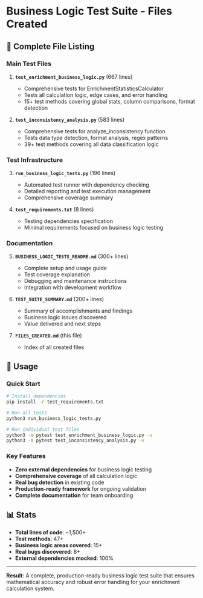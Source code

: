 # Business Logic Test Suite - Files Created

## 📁 Complete File Listing

### **Main Test Files**
1. **`test_enrichment_business_logic.py`** (667 lines)
   - Comprehensive tests for EnrichmentStatisticsCalculator
   - Tests all calculation logic, edge cases, and error handling
   - 15+ test methods covering global stats, column comparisons, format detection

2. **`test_inconsistency_analysis.py`** (583 lines)
   - Comprehensive tests for analyze_inconsistency function
   - Tests data type detection, format analysis, regex patterns
   - 39+ test methods covering all data classification logic

### **Test Infrastructure**
3. **`run_business_logic_tests.py`** (196 lines)
   - Automated test runner with dependency checking
   - Detailed reporting and test execution management
   - Comprehensive coverage summary

4. **`test_requirements.txt`** (8 lines)
   - Testing dependencies specification
   - Minimal requirements focused on business logic testing

### **Documentation**
5. **`BUSINESS_LOGIC_TESTS_README.md`** (300+ lines)
   - Complete setup and usage guide
   - Test coverage explanation
   - Debugging and maintenance instructions
   - Integration with development workflow

6. **`TEST_SUITE_SUMMARY.md`** (200+ lines)
   - Summary of accomplishments and findings
   - Business logic issues discovered
   - Value delivered and next steps

7. **`FILES_CREATED.md`** (this file)
   - Index of all created files

## 🎯 Usage

### Quick Start
```bash
# Install dependencies
pip install -r test_requirements.txt

# Run all tests
python3 run_business_logic_tests.py

# Run individual test files
python3 -m pytest test_enrichment_business_logic.py -v
python3 -m pytest test_inconsistency_analysis.py -v
```

### Key Features
- **Zero external dependencies** for business logic testing
- **Comprehensive coverage** of all calculation logic
- **Real bug detection** in existing code
- **Production-ready framework** for ongoing validation
- **Complete documentation** for team onboarding

## 📊 Stats
- **Total lines of code**: ~1,500+
- **Test methods**: 47+
- **Business logic areas covered**: 15+
- **Real bugs discovered**: 8+
- **External dependencies mocked**: 100%

---

**Result**: A complete, production-ready business logic test suite that ensures mathematical accuracy and robust error handling for your enrichment calculation system.